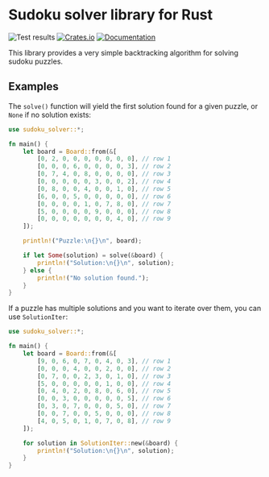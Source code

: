 # Sudoku solver library for Rust

![Test results](https://github.com/ctamblyn/sudoku-solver/actions/workflows/quickstart.yml/badge.svg)
[![Crates.io](https://img.shields.io/crates/v/sudoku-solver)](https://crates.io/crates/sudoku-solver)
[![Documentation](https://docs.rs/sudoku-solver/badge.svg)](https://docs.rs/sudoku-solver)

This library provides a very simple backtracking algorithm for solving sudoku puzzles.

## Examples

The `solve()` function will yield the first solution found for a given puzzle,
or `None` if no solution exists:

```rust
use sudoku_solver::*;

fn main() {
    let board = Board::from(&[
        [0, 2, 0, 0, 0, 0, 0, 0, 0], // row 1
        [0, 0, 0, 6, 0, 0, 0, 0, 3], // row 2
        [0, 7, 4, 0, 8, 0, 0, 0, 0], // row 3
        [0, 0, 0, 0, 0, 3, 0, 0, 2], // row 4
        [0, 8, 0, 0, 4, 0, 0, 1, 0], // row 5
        [6, 0, 0, 5, 0, 0, 0, 0, 0], // row 6
        [0, 0, 0, 0, 1, 0, 7, 8, 0], // row 7
        [5, 0, 0, 0, 0, 9, 0, 0, 0], // row 8
        [0, 0, 0, 0, 0, 0, 0, 4, 0], // row 9
    ]);

    println!("Puzzle:\n{}\n", board);

    if let Some(solution) = solve(&board) {
        println!("Solution:\n{}\n", solution);
    } else {
        println!("No solution found.");
    }
}
```

If a puzzle has multiple solutions and you want to iterate over them, you can use
`SolutionIter`:

```rust
use sudoku_solver::*;

fn main() {
    let board = Board::from(&[
        [9, 0, 6, 0, 7, 0, 4, 0, 3], // row 1
        [0, 0, 0, 4, 0, 0, 2, 0, 0], // row 2
        [0, 7, 0, 0, 2, 3, 0, 1, 0], // row 3
        [5, 0, 0, 0, 0, 0, 1, 0, 0], // row 4
        [0, 4, 0, 2, 0, 8, 0, 6, 0], // row 5
        [0, 0, 3, 0, 0, 0, 0, 0, 5], // row 6
        [0, 3, 0, 7, 0, 0, 0, 5, 0], // row 7
        [0, 0, 7, 0, 0, 5, 0, 0, 0], // row 8
        [4, 0, 5, 0, 1, 0, 7, 0, 8], // row 9
    ]);

    for solution in SolutionIter::new(&board) {
        println!("Solution:\n{}\n", solution);
    }
}
```
